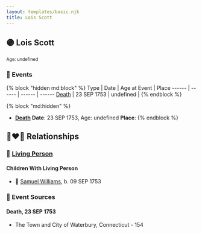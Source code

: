 ```yaml
---
layout: templates/basic.njk
title: Lois Scott
---
```

## 🟣 Lois Scott
<small>Age: undefined</small>

### 📆 Events

{% block "hidden md:block" %}
Type | Date | Age at Event | Place
------ | ------ | ------ | ------
[Death](#event-event-3) | 23 SEP 1753 | undefined |
{% endblock %}

{% block "md:hidden" %}
- **[Death](#event-event-3)**
**Date**: 23 SEP 1753, Age: undefined
**Place**:
{% endblock %}

## 👩‍❤️‍👨 Relationships

### 🔵 [Living Person](/people/5/55971024)

#### Children With Living Person
* 🔵 [Samuel Williams](/people/6/659680), b. 09 SEP 1753
### 📰 Event Sources

#### <a id="event-event-3"></a> Death, 23 SEP 1753
* The Town and City of Waterbury, Connecticut  - 154